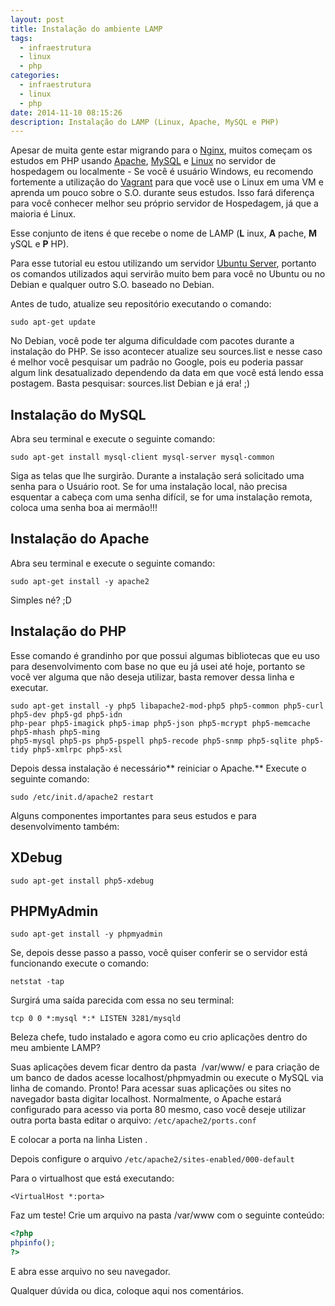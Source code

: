 ```yaml
---
layout: post
title: Instalação do ambiente LAMP
tags:
  - infraestrutura
  - linux
  - php
categories:
  - infraestrutura
  - linux
  - php
date: 2014-11-10 08:15:26
description: Instalação do LAMP (Linux, Apache, MySQL e PHP)
---
```


Apesar de muita gente estar migrando para o [Nginx](http://pt.wikipedia.org/wiki/Nginx "Nginx"), muitos começam os estudos em PHP usando [Apache](http://pt.wikipedia.org/wiki/Servidor_Apache "Apache"), [MySQL](http://pt.wikipedia.org/wiki/MySQL "MySQL") e [Linux](http://pt.wikipedia.org/wiki/Linux "Linux") no servidor de hospedagem ou localmente - Se você é usuário Windows, eu recomendo fortemente a utilização do [Vagrant](http://woliveiras.com.br/tags/Vagrant/ "Crie e compartilhe ambientes com o Vagrant (Instalação)") para que você use o Linux em uma VM e aprenda um pouco sobre o S.O. durante seus estudos. Isso fará diferença para você conhecer melhor seu próprio servidor de Hospedagem, já que a maioria é Linux.

<!--more-->

Esse conjunto de itens é que recebe o nome de LAMP (**L** inux, **A** pache, **M** ySQL e **P** HP).

Para esse tutorial eu estou utilizando um servidor [Ubuntu Server](http://www.ubuntu.com/download/server "Ubuntu Server"), portanto os comandos utilizados aqui servirão muito bem para você no Ubuntu ou no Debian e qualquer outro S.O. baseado no Debian.

Antes de tudo, atualize seu repositório executando o comando:

```shell
sudo apt-get update
```

No Debian, você pode ter alguma dificuldade com pacotes durante a instalação do PHP. Se isso acontecer atualize seu sources.list e nesse caso é melhor você pesquisar um padrão no Google, pois eu poderia passar algum link desatualizado dependendo da data em que você está lendo essa postagem. Basta pesquisar: sources.list Debian e já era! ;)

## Instalação do MySQL

Abra seu terminal e execute o seguinte comando:

```shell
sudo apt-get install mysql-client mysql-server mysql-common
```

Siga as telas que lhe surgirão. Durante a instalação será solicitado uma senha para o Usuário root. Se for uma instalação local, não precisa esquentar a cabeça com uma senha difícil, se for uma instalação remota, coloca uma senha boa ai mermão!!!

## Instalação do Apache

Abra seu terminal e execute o seguinte comando:

```shell
sudo apt-get install -y apache2
```

Simples né? ;D

## Instalação do PHP

Esse comando é grandinho por que possui algumas bibliotecas que eu uso para desenvolvimento com base no que eu já usei até hoje, portanto se você ver alguma que não deseja utilizar, basta remover dessa linha e executar.

```shell
sudo apt-get install -y php5 libapache2-mod-php5 php5-common php5-curl php5-dev php5-gd php5-idn
php-pear php5-imagick php5-imap php5-json php5-mcrypt php5-memcache php5-mhash php5-ming
php5-mysql php5-ps php5-pspell php5-recode php5-snmp php5-sqlite php5-tidy php5-xmlrpc php5-xsl
```

Depois dessa instalação é necessário** reiniciar o Apache.** Execute o seguinte comando:

```shell
sudo /etc/init.d/apache2 restart
```

Alguns componentes importantes para seus estudos e para desenvolvimento também:

## XDebug

```shell
sudo apt-get install php5-xdebug
```

## PHPMyAdmin

```shell
sudo apt-get install -y phpmyadmin
```

Se, depois desse passo a passo, você quiser conferir se o servidor está funcionando execute o comando:

```shell
netstat -tap
```

Surgirá uma saída parecida com essa no seu terminal:

```shell
tcp 0 0 *:mysql *:* LISTEN 3281/mysqld
```

Beleza chefe, tudo instalado e agora como eu crio aplicações dentro do meu ambiente LAMP?

Suas aplicações devem ficar dentro da pasta  /var/www/ e para criação de um banco de dados acesse localhost/phpmyadmin ou execute o MySQL via linha de comando. Pronto! Para acessar suas aplicações ou sites no navegador basta digitar localhost. Normalmente, o Apache estará configurado para acesso via porta 80 mesmo, caso você deseje utilizar outra porta basta editar o arquivo: `/etc/apache2/ports.conf`

E colocar a porta na linha Listen <porta>.

Depois configure o arquivo `/etc/apache2/sites-enabled/000-default`

Para o virtualhost que está executando:

```shell
<VirtualHost *:porta>
```

Faz um teste! Crie um arquivo na pasta /var/www com o seguinte conteúdo:

```php
<?php
phpinfo();
?>
```

E abra esse arquivo no seu navegador.

Qualquer dúvida ou dica, coloque aqui nos comentários.
